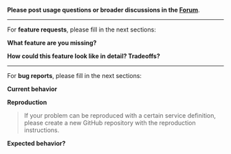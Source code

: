 **Please post usage questions or broader discussions in the [Forum](https://www.graph.cool/forum/)**.

---

For **feature requests**, please fill in the next sections:

**What feature are you missing?**

**How could this feature look like in detail? Tradeoffs?**

---

For **bug reports**, please fill in the next sections:

**Current behavior**

**Reproduction**

> If your problem can be reproduced with a certain service definition, please create a new GitHub repository with the reproduction instructions.

**Expected behavior?**

